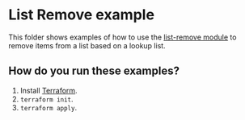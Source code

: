 # List Remove example

This folder shows examples of how to use the [list-remove module](https://github.com/terraform-modules-krish/terraform-aws-utilities/blob/v0.2.0/modules/list-remove) to remove items from a list
based on a lookup list.


## How do you run these examples?

1. Install [Terraform](https://www.terraform.io/).
1. `terraform init`.
1. `terraform apply`.
